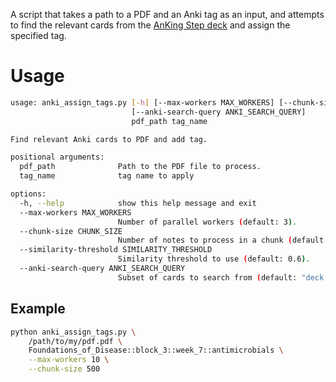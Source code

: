 A script that takes a path to a PDF and an Anki tag as an input, and attempts to find the relevant cards from the [AnKing Step deck](https://www.ankihub.net/step-deck) and assign the specified tag.

# Usage
```bash
usage: anki_assign_tags.py [-h] [--max-workers MAX_WORKERS] [--chunk-size CHUNK_SIZE] [--similarity-threshold SIMILARITY_THRESHOLD]
                           [--anki-search-query ANKI_SEARCH_QUERY]
                           pdf_path tag_name

Find relevant Anki cards to PDF and add tag.

positional arguments:
  pdf_path              Path to the PDF file to process.
  tag_name              tag name to apply

options:
  -h, --help            show this help message and exit
  --max-workers MAX_WORKERS
                        Number of parallel workers (default: 3).
  --chunk-size CHUNK_SIZE
                        Number of notes to process in a chunk (default: 12).
  --similarity-threshold SIMILARITY_THRESHOLD
                        Similarity threshold to use (default: 0.6).
  --anki-search-query ANKI_SEARCH_QUERY
                        Subset of cards to search from (default: "deck:AnKing Step Deck").
```

## Example
```bash
python anki_assign_tags.py \
    /path/to/my/pdf.pdf \
    Foundations_of_Disease::block_3::week_7::antimicrobials \
    --max-workers 10 \
    --chunk-size 500
```
